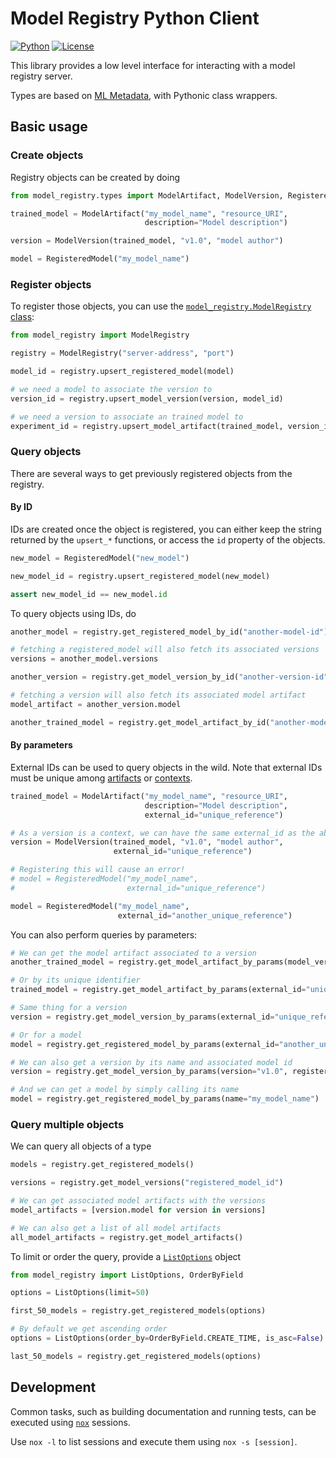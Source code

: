 # Model Registry Python Client

[![Python](https://img.shields.io/badge/python%20-3.9%7C3.10%7C3.11-blue)](https://github.com/opendatahub-io/model-registry)
[![License](https://img.shields.io/badge/License-Apache_2.0-blue.svg)](../../../LICENSE)

This library provides a low level interface for interacting with a model registry server.

Types are based on [ML Metadata](https://github.com/google/ml-metadata), with Pythonic class wrappers.

## Basic usage

### Create objects

Registry objects can be created by doing

<!-- TODO: #120 Refer to types documentation -->


```py
from model_registry.types import ModelArtifact, ModelVersion, RegisteredModel

trained_model = ModelArtifact("my_model_name", "resource_URI",
                              description="Model description")

version = ModelVersion(trained_model, "v1.0", "model author")

model = RegisteredModel("my_model_name")
```

### Register objects

<!-- TODO: #120 provide a link to the reference docs instead of code -->
To register those objects, you can use the [`model_registry.ModelRegistry` class](src/model_registry/registry/client.py):

```py
from model_registry import ModelRegistry

registry = ModelRegistry("server-address", "port")

model_id = registry.upsert_registered_model(model)

# we need a model to associate the version to
version_id = registry.upsert_model_version(version, model_id)

# we need a version to associate an trained model to
experiment_id = registry.upsert_model_artifact(trained_model, version_id)
```

### Query objects

There are several ways to get previously registered objects from the registry.

#### By ID

IDs are created once the object is registered, you can either keep the string returned by the
`upsert_*` functions, or access the `id` property of the objects.

```py
new_model = RegisteredModel("new_model")

new_model_id = registry.upsert_registered_model(new_model)

assert new_model_id == new_model.id
```

To query objects using IDs, do

```py
another_model = registry.get_registered_model_by_id("another-model-id")

# fetching a registered_model will also fetch its associated versions
versions = another_model.versions

another_version = registry.get_model_version_by_id("another-version-id", another_model.id)

# fetching a version will also fetch its associated model artifact
model_artifact = another_version.model

another_trained_model = registry.get_model_artifact_by_id("another-model-artifact-id")
```

#### By parameters

<!-- TODO: #120 provide a link to the reference docs instead of code -->
External IDs can be used to query objects in the wild.
Note that external IDs must be unique among [artifacts](src/model_registry/types/artifacts.py) or
[contexts](src/model_registry/types/contexts.py).

```py
trained_model = ModelArtifact("my_model_name", "resource_URI",
                              description="Model description",
                              external_id="unique_reference")

# As a version is a context, we can have the same external_id as the above
version = ModelVersion(trained_model, "v1.0", "model author",
                       external_id="unique_reference")

# Registering this will cause an error!
# model = RegisteredModel("my_model_name",
#                         external_id="unique_reference")

model = RegisteredModel("my_model_name",
                        external_id="another_unique_reference")
```

You can also perform queries by parameters:

```py
# We can get the model artifact associated to a version
another_trained_model = registry.get_model_artifact_by_params(model_version_id=another_version.id)

# Or by its unique identifier
trained_model = registry.get_model_artifact_by_params(external_id="unique_reference")

# Same thing for a version
version = registry.get_model_version_by_params(external_id="unique_reference")

# Or for a model
model = registry.get_registered_model_by_params(external_id="another_unique_reference")

# We can also get a version by its name and associated model id
version = registry.get_model_version_by_params(version="v1.0", registered_model_id="x")

# And we can get a model by simply calling its name
model = registry.get_registered_model_by_params(name="my_model_name")
```

### Query multiple objects

We can query all objects of a type

```py
models = registry.get_registered_models()

versions = registry.get_model_versions("registered_model_id")

# We can get associated model artifacts with the versions
model_artifacts = [version.model for version in versions]

# We can also get a list of all model artifacts
all_model_artifacts = registry.get_model_artifacts()
```

To limit or order the query, provide a [`ListOptions`](src/model_registry/types/options.py) object

```py
from model_registry import ListOptions, OrderByField

options = ListOptions(limit=50)

first_50_models = registry.get_registered_models(options)

# By default we get ascending order
options = ListOptions(order_by=OrderByField.CREATE_TIME, is_asc=False)

last_50_models = registry.get_registered_models(options)
```

## Development

Common tasks, such as building documentation and running tests, can be executed using [`nox`](https://github.com/wntrblm/nox) sessions.

Use `nox -l` to list sessions and execute them using `nox -s [session]`.

<!-- github-only -->
